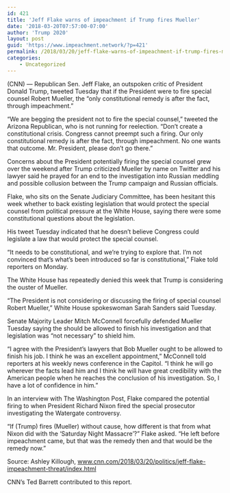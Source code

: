 ```yaml
---
id: 421
title: 'Jeff Flake warns of impeachment if Trump fires Mueller'
date: '2018-03-20T07:57:00-07:00'
author: 'Trump 2020'
layout: post
guid: 'https://www.impeachment.network/?p=421'
permalink: /2018/03/20/jeff-flake-warns-of-impeachment-if-trump-fires-mueller/
categories:
    - Uncategorized
---
```


(CNN) — Republican Sen. Jeff Flake, an outspoken critic of President Donald Trump, tweeted Tuesday that if the President were to fire special counsel Robert Mueller, the “only constitutional remedy is after the fact, through impeachment.”

“We are begging the president not to fire the special counsel,” tweeted the Arizona Republican, who is not running for reelection. “Don’t create a constitutional crisis. Congress cannot preempt such a firing. Our only constitutional remedy is after the fact, through impeachment. No one wants that outcome. Mr. President, please don’t go there.”

Concerns about the President potentially firing the special counsel grew over the weekend after Trump criticized Mueller by name on Twitter and his lawyer said he prayed for an end to the investigation into Russian meddling and possible collusion between the Trump campaign and Russian officials.

Flake, who sits on the Senate Judiciary Committee, has been hesitant this week whether to back existing legislation that would protect the special counsel from political pressure at the White House, saying there were some constitutional questions about the legislation.

His tweet Tuesday indicated that he doesn’t believe Congress could legislate a law that would protect the special counsel.

“It needs to be constitutional, and we’re trying to explore that. I’m not convinced that’s what’s been introduced so far is constitutional,” Flake told reporters on Monday.

The White House has repeatedly denied this week that Trump is considering the ouster of Mueller.

“The President is not considering or discussing the firing of special counsel Robert Mueller,” White House spokeswoman Sarah Sanders said Tuesday.

Senate Majority Leader Mitch McConnell forcefully defended Mueller Tuesday saying the should be allowed to finish his investigation and that legislation was “not necessary” to shield him.

“I agree with the President’s lawyers that Bob Mueller ought to be allowed to finish his job. I think he was an excellent appointment,” McConnell told reporters at his weekly news conference in the Capitol. “I think he will go wherever the facts lead him and I think he will have great credibility with the American people when he reaches the conclusion of his investigation. So, I have a lot of confidence in him.”

In an interview with The Washington Post, Flake compared the potential firing to when President Richard Nixon fired the special prosecutor investigating the Watergate controversy.

“If (Trump) fires (Mueller) without cause, how different is that from what Nixon did with the ‘Saturday Night Massacre’?” Flake asked. “He left before impeachment came, but that was the remedy then and that would be the remedy now.”

Source: Ashley Killough, www.cnn.com/2018/03/20/politics/jeff-flake-impeachment-threat/index.html

CNN’s Ted Barrett contributed to this report.